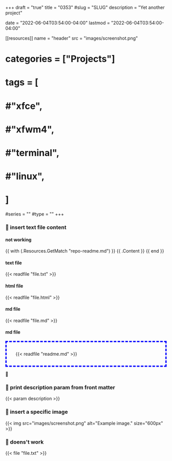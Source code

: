 +++
draft = "true"
title = "0353"
#slug = "SLUG"
description = "Yet another project"

date = "2022-06-04T03:54:00-04:00"
lastmod = "2022-06-04T03:54:00-04:00"

[[resources]]
name = "header"
src = "images/screenshot.png"

# categories = ["Projects"]

# tags = [ 
# 	#"xfce",
#     #"xfwm4",
#     #"terminal",
#     #"linux",
#     ]

#series = ""
#type = ""
+++

### 🔬 insert text file content

#### not working

{{ with (.Resources.GetMatch "repo-readme.md") }}
{{ .Content }}
{{ end }}


#### text file

{{< readfile "file.txt" >}}

#### html file

{{< readfile "file.html" >}}

#### md file

{{< readfile "file.md" >}}

#### md file

<div style="border: 4px dashed blue; padding: 2em;">
{{< readfile "readme.md" >}}
</div>

🔬

### 🔬 print description param from front matter

{{< param description >}}

### 🔬 insert a specific image

{{< img src="images/screenshot.png" alt="Example image." size="600px" >}}


### 🔬 doens't work

{{< file "file.txt" >}}
